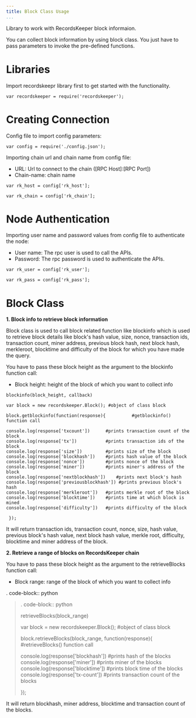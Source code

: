 ```yaml
---
title: Block Class Usage
...
```


Library to work with RecordsKeeper block informaion.

You can collect block information by using block class. You just have to
pass parameters to invoke the pre-defined functions.

Libraries
=========

Import recordskeepr library first to get started with the functionality.

``` {.sourceCode .python}
var recordskeeper = require('recordskeeper');  
```

Creating Connection
===================

Config file to import config parameters:

``` {.sourceCode .python}
var config = require('./config.json');
```

Importing chain url and chain name from config file:

-   URL: Url to connect to the chain (\[RPC Host\]:\[RPC Port\])
-   Chain-name: chain name

``` {.sourceCode .python}
var rk_host = config['rk_host'];

var rk_chain = config['rk_chain'];
```

Node Authentication
===================

Importing user name and password values from config file to authenticate
the node:

-   User name: The rpc user is used to call the APIs.
-   Password: The rpc password is used to authenticate the APIs.

``` {.sourceCode .python}
var rk_user = config['rk_user'];

var rk_pass = config['rk_pass'];
```

Block Class
===========

<div class="Block">

**1. Block info to retrieve block information**

</div>

Block class is used to call block related function like blockinfo which
is used to retrieve block details like block's hash value, size, nonce,
transaction ids, transaction count, miner address, previous block hash,
next block hash, merkleroot, blocktime and difficulty of the block for
which you have made the query.

You have to pass these block height as the argument to the blockinfo
function call:

-   Block height: height of the block of which you want to collect info

``` {.sourceCode .python}
blockinfo(block_height, callback)

var block = new recordskeeper.Block(); #object of class block

block.getblockinfo(function(response){          #getblockinfo() function call 

console.log(response['txcount'])      #prints transaction count of the block
console.log(response['tx'])           #prints transaction ids of the block
console.log(response['size'])         #prints size of the block
console.log(response['blockhash'])    #prints hash value of the block
console.log(response['nonce'])        #prints nonce of the block
console.log(response['miner'])        #prints miner's address of the block
console.log(response['nextblockhash'])    #prints next block's hash
console.log(response['previousblockhash']) #prints previous block's hash
console.log(response['merkleroot'])   #prints merkle root of the block
console.log(response['blocktime'])    #prints time at which block is mined
console.log(response['difficulty'])   #prints difficulty of the block

 });
```

It will return transaction ids, transaction count, nonce, size, hash
value, previous block's hash value, next block hash value, merkle root,
difficulty, blocktime and miner address of the block.

**2. Retrieve a range of blocks on RecordsKeeper chain**

You have to pass these block height as the argument to the
retrieveBlocks function call:

-   Block range: range of the block of which you want to collect info

. code-block:: python

> . code-block:: python
>
> retrieveBlocks(block\_range)
>
> var block = new recordskeeper.Block(); \#object of class block
>
> block.retrieveBlocks(block\_range, function(response){
> \#retrieveBlocks() function call
>
> console.log(response\['blockhash'\]) \#prints hash of the blocks
> console.log(response\['miner'\]) \#prints miner of the blocks
> console.log(response\['blocktime'\]) \#prints block time of the blocks
> console.log(response\['tx-count'\]) \#prints transaction count of the
> blocks
>
> });

It will return blockhash, miner address, blocktime and transaction count
of the blocks.
